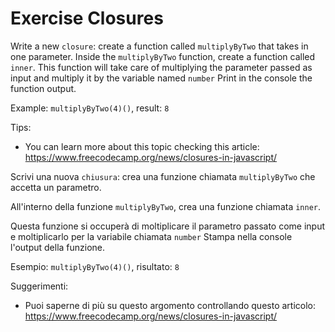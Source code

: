 # Exercise Closures

Write a new `closure`: create a function called `multiplyByTwo` that takes in one parameter.
Inside the `multiplyByTwo` function, create a function called `inner`. This function will take care of multiplying the parameter passed as input and multiply it by the variable named `number`
Print in the console the function output.

Example: `multiplyByTwo(4)()`, result: `8`

Tips:

- You can learn more about this topic checking this article: https://www.freecodecamp.org/news/closures-in-javascript/

Scrivi una nuova `chiusura`: crea una funzione chiamata `multiplyByTwo` che accetta un parametro.

All'interno della funzione `multiplyByTwo`, crea una funzione chiamata `inner`.

 Questa funzione si occuperà di moltiplicare il parametro passato come input e moltiplicarlo per la variabile chiamata `number`
Stampa nella console l'output della funzione.

Esempio: `multiplyByTwo(4)()`, risultato: `8`

Suggerimenti:

- Puoi saperne di più su questo argomento controllando questo articolo: https://www.freecodecamp.org/news/closures-in-javascript/
